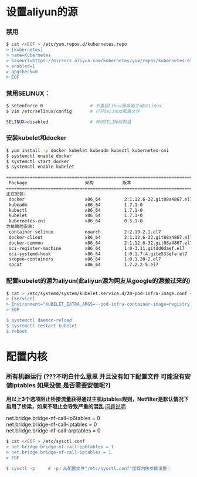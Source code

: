 # 设置aliyun的源

### 禁用

```sh
$ cat <<EOF > /etc/yum.repos.d/kubernetes.repo
> [kubernetes]
> name=Kubernetes
> baseurl=https://mirrors.aliyun.com/kubernetes/yum/repos/kubernetes-el7-x86_64/
> enabled=1
> gpgcheck=0
> EOF
```

### 禁用SELINUX：

```sh
$ setenforce 0					# 不重启Linux服务器关闭SeLinux
$ vim /etc/selinux/config		# 打开SeLinux配置文件

SELINUX=disabled				# 修改SELINUX的值
```

### 安装kubelet和docker
```sh
$ yum install -y docker kubelet kubeadm kubectl kubernetes-cni
$ systemctl enable docker
$ systemctl start docker
$ systemctl enable kubelet

===================================================================================================================
 Package                      架构           版本                                         源                  大小
===================================================================================================================
正在安装:
 docker                       x86_64         2:1.12.6-32.git88a4867.el7.centos            extras              14 M
 kubeadm                      x86_64         1.7.1-0                                      kubernetes         8.6 M
 kubectl                      x86_64         1.7.1-0                                      kubernetes         8.9 M
 kubelet                      x86_64         1.7.1-0                                      kubernetes          16 M
 kubernetes-cni               x86_64         0.5.1-0                                      kubernetes         7.4 M
为依赖而安装:
 container-selinux            noarch         2:2.19-2.1.el7                               extras              28 k
 docker-client                x86_64         2:1.12.6-32.git88a4867.el7.centos            extras             3.2 M
 docker-common                x86_64         2:1.12.6-32.git88a4867.el7.centos            extras              77 k
 oci-register-machine         x86_64         1:0-3.11.gitdd0daef.el7                      extras             1.0 M
 oci-systemd-hook             x86_64         1:0.1.7-4.gite533efa.el7                     extras              30 k
 skopeo-containers            x86_64         1:0.1.20-2.el7                               extras             7.8 k
 socat                        x86_64         1.7.2.2-5.el7                                base               255 k
```

### 配置kubelet的源为aliyun(此aliyun源为网友从google的源搬过来的)
```sh
$ cat > /etc/systemd/system/kubelet.service.d/20-pod-infra-image.conf <<EOF
> [Service]
> Environment="KUBELET_EXTRA_ARGS=--pod-infra-container-image=registry.cn-hangzhou.aliyuncs.com/centos-bz/pause-amd64:3.0"
> EOF

$ systemctl daemon-reload
$ systemctl restart kubelet
$ reboot
```

# 配置内核
### 所有机器运行  (???不明白什么意思 并且没有如下配置文件 可能没有安装iptables 如果没装,是否需要安装呢?)
**用以上3个选项阻止桥接流量获得通过主机iptables规则，Netfilter是默认情况下启用了桥梁，如果不阻止会导致严重的混乱**
[问题说明](https://bugzilla.redhat.com/show_bug.cgi?id=512206)

net.bridge.bridge-nf-call-ip6tables = 0  
net.bridge.bridge-nf-call-iptables = 0  
net.bridge.bridge-nf-call-arptables = 0 

```sh
$ cat <<EOF > /etc/sysctl.conf
> net.bridge.bridge-nf-call-ip6tables = 1
> net.bridge.bridge-nf-call-iptables = 1
> EOF

$ sysctl -p		# -p：从配置文件"/etc/sysctl.conf"加载内核参数设置；
```



